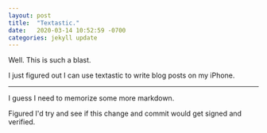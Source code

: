 ```yaml
---
layout: post
title:  "Textastic."
date:   2020-03-14 10:52:59 -0700
categories: jekyll update
---
```

Well. This is such a blast.

I just figured out I can use textastic to write blog posts on my iPhone.

---

I guess I need to memorize some more markdown.

Figured I'd try and see if this change and commit would get signed and verified.